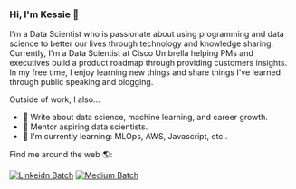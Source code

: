 ### Hi, I'm Kessie  👋

<!--
**kessiezhang/kessiezhang** is a ✨ _special_ ✨ repository because its `README.md` (this file) appears on your GitHub profile.

Here are some ideas to get you started:

- 🔭 I’m currently working on ...
- 🌱 I’m currently learning ...
- 👯 I’m looking to collaborate on ...
- 🤔 I’m looking for help with ...
- 💬 Ask me about ...
- 📫 How to reach me: ...
- 😄 Pronouns: ...
- ⚡ Fun fact: ...
-->

I'm a Data Scientist who is passionate about using programming and data science to better our lives through technology and knowledge sharing. Currently, I'm a Data Scientist at Cisco Umbrella helping PMs and executives build a product roadmap through providing customers insights. In my free time, I enjoy learning new things and share things I've learned through public speaking and blogging. 

Outside of work, I also...

- 📝 Write about data science, machine learning, and career growth.
- 👯 Mentor aspiring data scientists.
- 🌱 I'm currently learning: MLOps, AWS, Javascript, etc..

Find me around the web 🌎:

[![Linkeidn Batch](https://img.shields.io/badge/LinkedIn-0077B5?style=for-the-badge&logo=linkedin&logoColor=white)](https://www.linkedin.com/in/kessie-zhang/)
[![Medium Batch](https://img.shields.io/badge/Medium-12100E?style=for-the-badge&logo=medium&logoColor=white)](http://kessiezhang.medium.com/)
